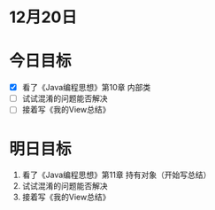# 12月20日

# 今日目标

- [x] 看了《Java编程思想》第10章 内部类
- [ ] 试试混淆的问题能否解决
- [ ] 接着写《我的View总结》

# 明日目标

1. 看了《Java编程思想》第11章 持有对象（开始写总结）
2. 试试混淆的问题能否解决
3. 接着写《我的View总结》





